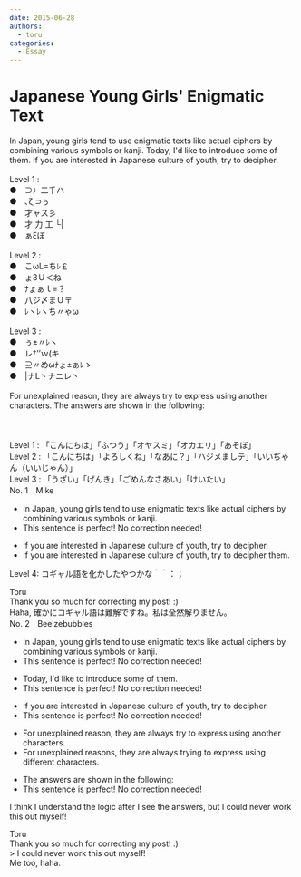 ```yaml
---
date: 2015-06-28
authors:
  - toru
categories:
  - Essay
---
```


<h1 id="subject_show">Japanese Young Girls' Enigmatic Text</h1>
<div class="date" hidden>Jun 28, 2015 18:49</div>
<div id="post"><div id="body_show_ori">
In Japan, young girls tend to use enigmatic texts like actual ciphers by combining various symbols or kanji. Today, I'd like to introduce some of them. If you are interested in Japanese culture of youth, try to decipher.<br/><br/>Level 1 :<br/>●　⊃冫二千ハ<br/>●　､ζ,⊃ぅ<br/>●　才ャス彡<br/>●　才 力 工 └|<br/>●　ぁξぼ<br/><br/>Level 2 :<br/>●　こωL=ちﾚ￡<br/>●　ょЗＵ＜ね<br/>●　ﾅょぁｌ=？<br/>●　八ジ〆まＵ〒<br/>●　ﾚヽﾚヽち〃ゃω<br/><br/>Level 3 :<br/>●　ぅ±〃ﾚヽ<br/>●　レ†’’ｗ(キ<br/>●　⊇〃めωﾅょ±ぁﾚゝ<br/>●　|ナL丶ナニレ丶<br/><br/>For unexplained reason, they are always try to express using another characters. The answers are shown in the following:<br/><br/><br/><br/>Level 1 : 「こんにちは」「ふつう」「オヤスミ」「オカエリ」「あそぼ」<br/>Level 2 : 「こんにちは」「よろしくね」「なあに？」「ハジメましテ」「いいぢゃん（いいじゃん）」<br/>Level 3 : 「うざい」「げんき」「ごめんなさあい」「けいたい」
</div></div>

<!-- more -->

<div id="block"><div class="first_name"> No. 1　<span class="just_name">Mike</span></div><div id="block2">
<ul class="correction_field">
<li class="incorrect">In Japan, young girls tend to use enigmatic texts like actual ciphers by combining various symbols or kanji.</li>
<li class="corrected perfect">This sentence is perfect! No correction needed!</li>
</ul>
<ul class="correction_field">
<li class="incorrect">If you are interested in Japanese culture of youth, try to decipher.</li>
<li class="corrected correct">
If you are interested in Japanese culture of youth, try to decipher<span class="f_red"> them</span>.
</li>
</ul>
<p class="comment_small">
 Level 4: コギャル語を化かしたやつかな＾＾：；
</p>

</div><div class="name"><span class="just_name">Toru</span><br>
Thank you so much for correcting my post! :)<br/>Haha, 確かにコギャル語は難解ですね。私は全然解りません。
</div>
</div>
<div id="block"><div class="first_name"> No. 2　<span class="just_name">Beelzebubbles</span></div><div id="block2">
<ul class="correction_field">
<li class="incorrect">In Japan, young girls tend to use enigmatic texts like actual ciphers by combining various symbols or kanji.</li>
<li class="corrected perfect">This sentence is perfect! No correction needed!</li>
</ul>
<ul class="correction_field">
<li class="incorrect">Today, I'd like to introduce some of them.</li>
<li class="corrected perfect">This sentence is perfect! No correction needed!</li>
</ul>
<ul class="correction_field">
<li class="incorrect">If you are interested in Japanese culture of youth, try to decipher.</li>
<li class="corrected perfect">This sentence is perfect! No correction needed!</li>
</ul>
<ul class="correction_field">
<li class="incorrect">For unexplained reason, they are always try to express using another characters.</li>
<li class="corrected correct">
For unexplained reasons, they are always trying to express using different characters.
</li>
</ul>
<ul class="correction_field">
<li class="incorrect">The answers are shown in the following:</li>
<li class="corrected perfect">This sentence is perfect! No correction needed!</li>
</ul>
<p class="comment_small">
 I think I understand the logic after I see the answers, but I could never work this out myself!
</p>

</div><div class="name"><span class="just_name">Toru</span><br>
Thank you so much for correcting my post! :)<br/>&gt; I could never work this out myself!<br/>Me too, haha.
</div>
</div>
